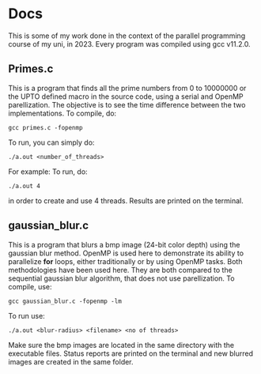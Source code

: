 # Docs
This is some of my work done in the context of the parallel programming course of my uni, in 2023. Every program was compiled using gcc v11.2.0.

## Primes.c
This is a program that finds all the prime numbers from 0 to 10000000 or the UPTO defined macro in the source code, using a serial and OpenMP parellization.
The objective is to see the time difference between the two implementations.
To compile, do:
```
gcc primes.c -fopenmp
```
To run, you can simply do:
```
./a.out <number_of_threads>
```
For example:
To run, do:
```
./a.out 4
```
in order to create and use 4 threads.
Results are printed on the terminal.

## gaussian_blur.c
This is a program that blurs a bmp image (24-bit color depth) using the gaussian blur method.
OpenMP is used here to demonstrate its ability to parallelize **for** loops, either traditionally or by using OpenMP tasks. Both methodologies have been used here.
They are both compared to the sequential gaussian blur algorithm, that does not use parellization.
To compile, use:
```
gcc gaussian_blur.c -fopenmp -lm
```
To run use:
```
./a.out <blur-radius> <filename> <no of threads>
```
Make sure the bmp images are located in the same directory with the executable files.
Status reports are printed on the terminal and new blurred images are created in the same folder.